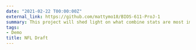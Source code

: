 ```yaml
---
date: "2021-02-22 T00:00:00Z"
external_link: https://github.com/mattymo18/BIOS-611-ProJ-1
summary: This project will shed light on what combine stats are most important for deciding when a player should be drafted dependent on the position of the player. Using predictive modeling techniques and machine learning, we will attempt to predict when a player will get drafted based on their performance in the combine and their position.
tags:
- Demo
title: NFL Draft
---
```


